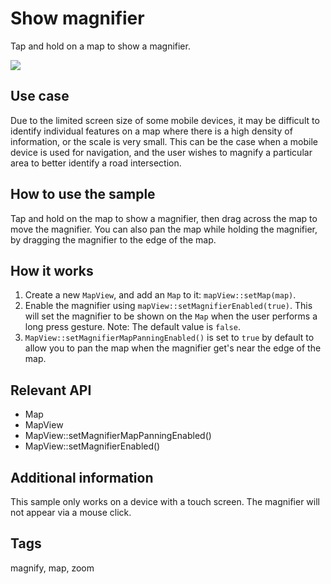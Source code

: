 # Show magnifier

Tap and hold on a map to show a magnifier.

![](screenshot.png)

## Use case

Due to the limited screen size of some mobile devices, it may be difficult to identify individual features on a map where there is a high density of information, or the scale is very small. This can be the case when a mobile device is used for navigation, and the user wishes to magnify a particular area to better identify a road intersection.

## How to use the sample

Tap and hold on the map to show a magnifier, then drag across the map to move the magnifier. You can also pan the map while holding the magnifier, by dragging the magnifier to the edge of the map.

## How it works

1. Create a new `MapView`, and add an `Map` to it: `mapView::setMap(map)`.
2. Enable the magnifier using `mapView::setMagnifierEnabled(true)`. This will set the magnifier to be shown on the `Map` when the user performs a long press gesture. Note: The default value is `false`.
3. `MapView::setMagnifierMapPanningEnabled()` is set to `true` by default to allow you to pan the map when the magnifier get's near the edge of the map.

## Relevant API

* Map
* MapView
* MapView::setMagnifierMapPanningEnabled()
* MapView::setMagnifierEnabled()

## Additional information

This sample only works on a device with a touch screen. The magnifier will not appear via a mouse click.

## Tags

magnify, map, zoom
